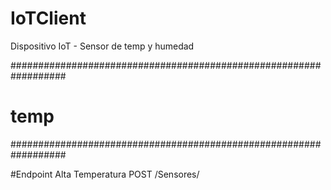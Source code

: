 # IoTClient
Dispositivo IoT - Sensor de temp y humedad

##################################################################
#                              temp                              #
##################################################################


#Endpoint Alta Temperatura
POST /Sensores/

